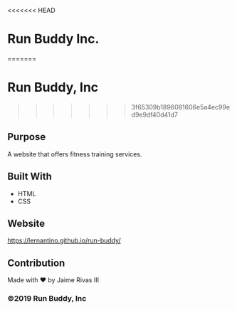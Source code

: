 <<<<<<< HEAD
# Run Buddy Inc.
=======
# Run Buddy, Inc
>>>>>>> 3f65309b1896081606e5a4ec99ed9e9df40d41d7

## Purpose
A website that offers fitness training services. 

## Built With
* HTML
* CSS

## Website
https://lernantino.github.io/run-buddy/

## Contribution
Made with ❤️ by Jaime Rivas III

### ©️2019 Run Buddy, Inc 
